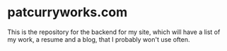 # patcurryworks.com
This is the repository for the backend for my site, which will have a list of my work, a resume and a blog, that I probably won't use often.
